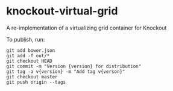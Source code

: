 knockout-virtual-grid
=====================

A re-implementation of a virtualizing grid container for Knockout

To publish, run:

```shell
git add bower.json
git add -f out/*
git checkout HEAD
git commit -m "Version {version} for distribution"
git tag -a v{version} -m "Add tag v{verson}"
git checkout master
git push origin --tags
```
